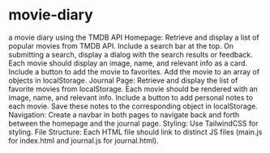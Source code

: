 # movie-diary

a movie diary using the TMDB API
Homepage:
Retrieve and display a list of popular movies from TMDB API.
Include a search bar at the top.
On submitting a search, display a dialog with the search results or feedback.
Each movie should display an image, name, and relevant info as a card.
Include a button to add the movie to favorites.
Add the movie to an array of objects in localStorage.
Journal Page:
Retrieve and display the list of favorite movies from localStorage.
Each movie should be rendered with an image, name, and relevant info.
Include a button to add personal notes to each movie.
Save these notes to the corresponding object in localStorage.
Navigation:
Create a navbar in both pages to navigate back and forth between the homepage and the journal page.
Styling:
Use TailwindCSS for styling.
File Structure:
Each HTML file should link to distinct JS files (main.js for index.html and journal.js for journal.html).
